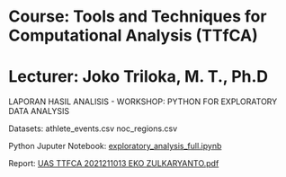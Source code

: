 # Course: Tools and Techniques for Computational Analysis (TTfCA)
# Lecturer: Joko Triloka, M. T., Ph.D
LAPORAN HASIL ANALISIS - WORKSHOP: PYTHON FOR EXPLORATORY DATA ANALYSIS

Datasets:
athlete_events.csv
noc_regions.csv

Python Juputer Notebook:
<a href="https://github.com/ekozul-lab/python-for-exploratory-data-analysis/blob/main/exploratory_analysis_full.ipynb">exploratory_analysis_full.ipynb</a>

Report:
<a href="https://github.com/ekozul-lab/python-for-exploratory-data-analysis/blob/main/UAS%20TTFCA%202021211013%20EKO%20ZULKARYANTO.pdf">UAS TTFCA 2021211013 EKO ZULKARYANTO.pdf</a>
